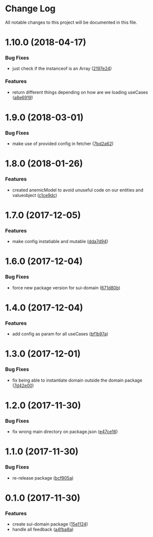 # Change Log

All notable changes to this project will be documented in this file.

<a name="1.10.0"></a>
# 1.10.0 (2018-04-17)


### Bug Fixes

* just check if the instanceof is an Array ([2197e24](https://github.com/SUI-Components/sui/commit/2197e24))


### Features

* return different things depending on how are we loading useCases ([a8e6919](https://github.com/SUI-Components/sui/commit/a8e6919))



<a name="1.9.0"></a>
# 1.9.0 (2018-03-01)


### Bug Fixes

* make use of provided config in fetcher ([7bd2a62](https://github.com/SUI-Components/sui/commit/7bd2a62))



<a name="1.8.0"></a>
# 1.8.0 (2018-01-26)


### Features

* created anemicModel to avoid unuseful code on our entities and valueobject ([c1ce9dc](https://github.com/SUI-Components/sui/commit/c1ce9dc))



<a name="1.7.0"></a>
# 1.7.0 (2017-12-05)


### Features

* make config instatiable and mutable ([dda7d94](https://github.com/SUI-Components/sui/commit/dda7d94))



<a name="1.6.0"></a>
# 1.6.0 (2017-12-04)


### Bug Fixes

* force new package version for sui-domain ([671d80b](https://github.com/SUI-Components/sui/commit/671d80b))



<a name="1.4.0"></a>
# 1.4.0 (2017-12-04)


### Features

* add config as param for all useCases ([bf1b97a](https://github.com/SUI-Components/sui/commit/bf1b97a))



<a name="1.3.0"></a>
# 1.3.0 (2017-12-01)


### Bug Fixes

* fix being able to instantiate domain outside the domain package ([7d42e00](https://github.com/SUI-Components/sui/commit/7d42e00))



<a name="1.2.0"></a>
# 1.2.0 (2017-11-30)


### Bug Fixes

* fix wrong main directory on package.json ([e47ce16](https://github.com/SUI-Components/sui/commit/e47ce16))



<a name="1.1.0"></a>
# 1.1.0 (2017-11-30)


### Bug Fixes

* re-release package ([bcf905a](https://github.com/SUI-Components/sui/commit/bcf905a))



<a name="0.1.0"></a>
# 0.1.0 (2017-11-30)


### Features

* create sui-domain package ([15e1124](https://github.com/SUI-Components/sui/commit/15e1124))
* handle all feedback ([a4fba8a](https://github.com/SUI-Components/sui/commit/a4fba8a))



